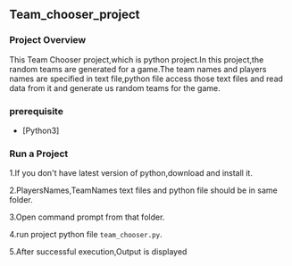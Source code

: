 ## Team_chooser_project ##
### Project Overview ###
This Team Chooser project,which is python project.In this project,the random teams are generated for a game.The team names and players names are specified in text file,python file access those text files and read data from it and generate us random teams for the game.
### prerequisite ###
   * [Python3]
### Run a Project ###
  1.If you don't have latest version of python,download and install it.
  
  2.PlayersNames,TeamNames text files and python file should be in same folder.
  
  3.Open command prompt from that folder.
  
  4.run project python file `team_chooser.py`.
  
  5.After successful execution,Output is displayed
  
